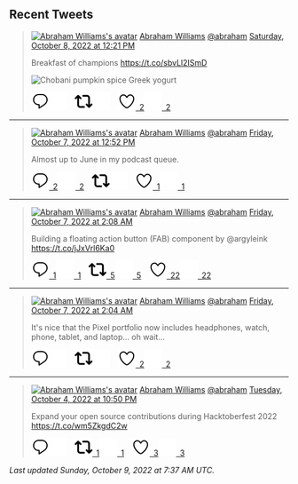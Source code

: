 ## Recent Tweets

> [![Abraham Williams's avatar](https://pbs.twimg.com/profile_images/897079141719195648/_mvh-QJH_mini.jpg)](https://twitter.com/abraham) [Abraham Williams](https://twitter.com/abraham) [@abraham](https://twitter.com/abraham) [Saturday, October 8, 2022 at 12:21 PM](https://twitter.com/abraham/status/1578722312358330368)
>
> Breakfast of champions https://t.co/sbvLl2ISmD
>
> ![Chobani pumpkin spice Greek yogurt ](https://pbs.twimg.com/media/Fei_PJUXoAAZ-HE.jpg)
>
> [![Reply](./images/reply_light.svg#gh-light-mode-only "Reply")](https://twitter.com/intent/tweet?in_reply_to=1578722312358330368#gh-light-mode-only)[![Reply](./images/reply.svg#gh-dark-mode-only "Reply")](https://twitter.com/intent/tweet?in_reply_to=1578722312358330368#gh-dark-mode-only)&emsp;[![Retweet](./images/retweet_light.svg#gh-light-mode-only "Retweet")](https://twitter.com/intent/retweet?tweet_id=1578722312358330368#gh-light-mode-only)[![Retweet](./images/retweet.svg#gh-dark-mode-only "Retweet")](https://twitter.com/intent/retweet?tweet_id=1578722312358330368#gh-dark-mode-only)&emsp;[![Like](./images/like_light.svg#gh-light-mode-only "Like")&ensp;2](https://twitter.com/intent/favorite?tweet_id=1578722312358330368#gh-light-mode-only)[![Like](./images/like.svg#gh-dark-mode-only "Like")&ensp;2](https://twitter.com/intent/favorite?tweet_id=1578722312358330368#gh-dark-mode-only)


---

> [![Abraham Williams's avatar](https://pbs.twimg.com/profile_images/897079141719195648/_mvh-QJH_mini.jpg)](https://twitter.com/abraham) [Abraham Williams](https://twitter.com/abraham) [@abraham](https://twitter.com/abraham) [Friday, October 7, 2022 at 12:52 PM](https://twitter.com/abraham/status/1578367572113645568)
>
> Almost up to June in my podcast queue.
>
> [![Reply](./images/reply_light.svg#gh-light-mode-only "Reply")&ensp;2](https://twitter.com/intent/tweet?in_reply_to=1578367572113645568#gh-light-mode-only)[![Reply](./images/reply.svg#gh-dark-mode-only "Reply")&ensp;2](https://twitter.com/intent/tweet?in_reply_to=1578367572113645568#gh-dark-mode-only)&emsp;[![Retweet](./images/retweet_light.svg#gh-light-mode-only "Retweet")](https://twitter.com/intent/retweet?tweet_id=1578367572113645568#gh-light-mode-only)[![Retweet](./images/retweet.svg#gh-dark-mode-only "Retweet")](https://twitter.com/intent/retweet?tweet_id=1578367572113645568#gh-dark-mode-only)&emsp;[![Like](./images/like_light.svg#gh-light-mode-only "Like")&ensp;1](https://twitter.com/intent/favorite?tweet_id=1578367572113645568#gh-light-mode-only)[![Like](./images/like.svg#gh-dark-mode-only "Like")&ensp;1](https://twitter.com/intent/favorite?tweet_id=1578367572113645568#gh-dark-mode-only)


---

> [![Abraham Williams's avatar](https://pbs.twimg.com/profile_images/897079141719195648/_mvh-QJH_mini.jpg)](https://twitter.com/abraham) [Abraham Williams](https://twitter.com/abraham) [@abraham](https://twitter.com/abraham) [Friday, October 7, 2022 at 2:08 AM](https://twitter.com/abraham/status/1578205701427630080)
>
> Building a floating action button (FAB) component by @argyleink https://t.co/jJxVrl6Ka0
>
> [![Reply](./images/reply_light.svg#gh-light-mode-only "Reply")&ensp;1](https://twitter.com/intent/tweet?in_reply_to=1578205701427630080#gh-light-mode-only)[![Reply](./images/reply.svg#gh-dark-mode-only "Reply")&ensp;1](https://twitter.com/intent/tweet?in_reply_to=1578205701427630080#gh-dark-mode-only)&emsp;[![Retweet](./images/retweet_light.svg#gh-light-mode-only "Retweet")&ensp;5](https://twitter.com/intent/retweet?tweet_id=1578205701427630080#gh-light-mode-only)[![Retweet](./images/retweet.svg#gh-dark-mode-only "Retweet")&ensp;5](https://twitter.com/intent/retweet?tweet_id=1578205701427630080#gh-dark-mode-only)&emsp;[![Like](./images/like_light.svg#gh-light-mode-only "Like")&ensp;22](https://twitter.com/intent/favorite?tweet_id=1578205701427630080#gh-light-mode-only)[![Like](./images/like.svg#gh-dark-mode-only "Like")&ensp;22](https://twitter.com/intent/favorite?tweet_id=1578205701427630080#gh-dark-mode-only)


---

> [![Abraham Williams's avatar](https://pbs.twimg.com/profile_images/897079141719195648/_mvh-QJH_mini.jpg)](https://twitter.com/abraham) [Abraham Williams](https://twitter.com/abraham) [@abraham](https://twitter.com/abraham) [Friday, October 7, 2022 at 2:04 AM](https://twitter.com/abraham/status/1578204625546760200)
>
> It's nice that the Pixel portfolio now includes headphones, watch, phone, tablet, and laptop... oh wait...
>
> [![Reply](./images/reply_light.svg#gh-light-mode-only "Reply")](https://twitter.com/intent/tweet?in_reply_to=1578204625546760200#gh-light-mode-only)[![Reply](./images/reply.svg#gh-dark-mode-only "Reply")](https://twitter.com/intent/tweet?in_reply_to=1578204625546760200#gh-dark-mode-only)&emsp;[![Retweet](./images/retweet_light.svg#gh-light-mode-only "Retweet")](https://twitter.com/intent/retweet?tweet_id=1578204625546760200#gh-light-mode-only)[![Retweet](./images/retweet.svg#gh-dark-mode-only "Retweet")](https://twitter.com/intent/retweet?tweet_id=1578204625546760200#gh-dark-mode-only)&emsp;[![Like](./images/like_light.svg#gh-light-mode-only "Like")&ensp;2](https://twitter.com/intent/favorite?tweet_id=1578204625546760200#gh-light-mode-only)[![Like](./images/like.svg#gh-dark-mode-only "Like")&ensp;2](https://twitter.com/intent/favorite?tweet_id=1578204625546760200#gh-dark-mode-only)


---

> [![Abraham Williams's avatar](https://pbs.twimg.com/profile_images/897079141719195648/_mvh-QJH_mini.jpg)](https://twitter.com/abraham) [Abraham Williams](https://twitter.com/abraham) [@abraham](https://twitter.com/abraham) [Tuesday, October 4, 2022 at 10:50 PM](https://twitter.com/abraham/status/1577431000254009344)
>
> Expand your open source contributions during Hacktoberfest 2022 https://t.co/wm5ZkgdC2w
>
> [![Reply](./images/reply_light.svg#gh-light-mode-only "Reply")](https://twitter.com/intent/tweet?in_reply_to=1577431000254009344#gh-light-mode-only)[![Reply](./images/reply.svg#gh-dark-mode-only "Reply")](https://twitter.com/intent/tweet?in_reply_to=1577431000254009344#gh-dark-mode-only)&emsp;[![Retweet](./images/retweet_light.svg#gh-light-mode-only "Retweet")&ensp;1](https://twitter.com/intent/retweet?tweet_id=1577431000254009344#gh-light-mode-only)[![Retweet](./images/retweet.svg#gh-dark-mode-only "Retweet")&ensp;1](https://twitter.com/intent/retweet?tweet_id=1577431000254009344#gh-dark-mode-only)&emsp;[![Like](./images/like_light.svg#gh-light-mode-only "Like")&ensp;3](https://twitter.com/intent/favorite?tweet_id=1577431000254009344#gh-light-mode-only)[![Like](./images/like.svg#gh-dark-mode-only "Like")&ensp;3](https://twitter.com/intent/favorite?tweet_id=1577431000254009344#gh-dark-mode-only)


_Last updated Sunday, October 9, 2022 at 7:37 AM UTC._
